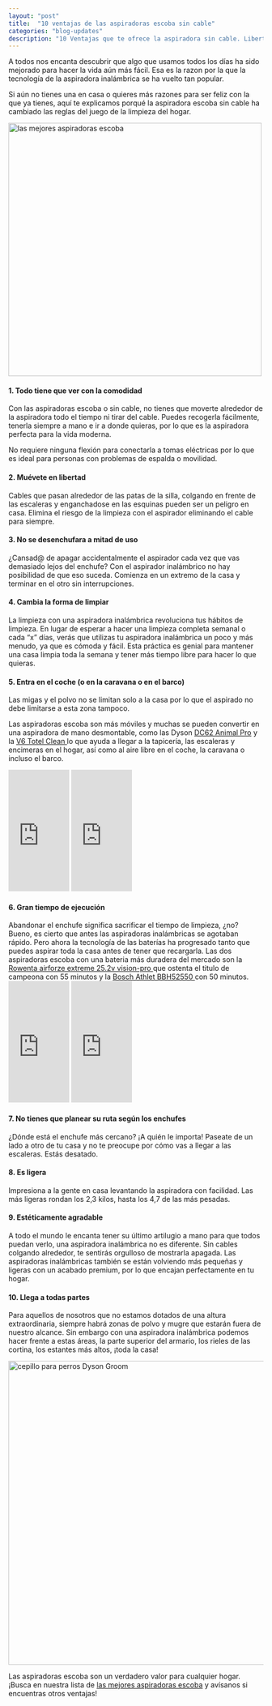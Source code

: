 ```yaml
---
layout: "post"
title:  "10 ventajas de las aspiradoras escoba sin cable"
categories: "blog-updates"
description: "10 Ventajas que te ofrece la aspiradora sin cable. Libertad, comodidad, accesibilidad..."
---
```


A todos nos encanta descubrir que algo que usamos todos los días ha sido mejorado para hacer la vida aún más fácil. Esa es la razon por la que la tecnología de la aspiradora inalámbrica se ha vuelto tan popular.

Si aún no tienes una en casa o quieres más razones para ser feliz con la que ya tienes, aquí te explicamos porqué la aspiradora escoba sin cable ha cambiado las reglas del juego de la limpieza del hogar.

<div class="text-center">
  <img src="{{ site.url }}/assets/img/varias/Aspirador-escoba-sin-cable-ergonomia.png" width="500" height="auto" alt="las mejores aspiradoras escoba">
</div>

<h4>1. Todo tiene que ver con la comodidad</h4>

Con las aspiradoras escoba o sin cable, no tienes que moverte alrededor de la aspiradora todo el tiempo ni tirar del cable.  Puedes recogerla fácilmente, tenerla siempre a mano e ir a donde quieras, por lo que es la aspiradora perfecta para la vida moderna.

No requiere ninguna flexión para conectarla a tomas eléctricas por lo que es ideal para personas con problemas de espalda o movilidad.

<h4>2. Muévete en libertad</h4>

Cables que pasan alrededor de las patas de la silla, colgando en frente de las escaleras y enganchadose en las esquinas pueden ser un peligro en casa. Elimina el riesgo de la limpieza con el aspirador eliminando el cable para siempre.

<h4>3. No se desenchufara a mitad de uso</h4>

¿Cansad@ de apagar accidentalmente el aspirador cada vez que vas demasiado lejos del enchufe? Con el aspirador inalámbrico no hay posibilidad de que eso suceda. Comienza en un extremo de la casa y terminar en el otro sin interrupciones.  

<h4>4. Cambia la forma de limpiar</h4>

La limpieza con una aspiradora inalámbrica revoluciona tus hábitos de limpieza. En lugar de esperar a hacer una limpieza completa semanal o cada “x” días, verás que utilizas tu aspiradora inalámbrica un poco y más menudo, ya que es cómoda y fácil.
Esta práctica es genial para mantener una casa limpia toda la semana y tener más tiempo libre para hacer lo que quieras.

<h4>5. Entra en el coche (o en la caravana o en el barco)</h4>

Las migas y el polvo no se limitan solo a la casa por lo que el aspirado no debe limitarse a esta zona tampoco.

Las aspiradoras escoba son más móviles y muchas se pueden convertir en una aspiradora de mano desmontable, como las Dyson <a href="http://www.lasaspiradoras.com/test-Dyson-DC62-animal-pro/">DC62 Animal Pro</a> y la <a href="http://www.lasaspiradoras.com/test-Dyson-V6-Total-Clean/"> V6 Totel Clean </a> lo que ayuda a llegar a la tapicería, las escaleras y encimeras en el hogar, así como al aire libre en el coche, la caravana o incluso el barco.

<div class="text-center">
<iframe src="http://rcm-eu.amazon-adsystem.com/e/cm?lt1=_blank&bc1=000000&IS2=1&bg1=FFFFFF&fc1=28AC9F&lc1=EA394F&t=lasaspirad-21&o=30&p=8&l=as1&m=amazon&f=ifr&ref=tf_til&asins=B00EP4ONV4" style="width:120px;height:240px;" scrolling="no" marginwidth="0" marginheight="0" frameborder="0"></iframe>
<iframe src="https://rcm-eu.amazon-adsystem.com/e/cm?t=lasaspirad-21&o=30&p=8&l=as1&asins=B00U654VS6&ref=tf_til&fc1=28AC9F&IS2=1&lt1=_blank&m=amazon&lc1=EA394F&bc1=000000&bg1=FFFFFF&f=ifr" style="width:120px;height:240px;" scrolling="no" marginwidth="0" marginheight="0" frameborder="0"></iframe>
</div>

<h4>6. Gran tiempo de ejecución</h4>
Abandonar el enchufe significa sacrificar el tiempo de limpieza, ¿no?
Bueno, es cierto que antes las aspiradoras inalámbricas se agotaban rápido. Pero ahora la tecnología de las baterías ha progresado tanto que puedes  aspirar toda la casa antes de tener que recargarla. Las dos aspiradoras escoba con una bateria más duradera del mercado son la <a href="http://www.lasaspiradoras.com/test-Rowenta-airforzeextreme-25-2v-vision-pro/">Rowenta airforze extreme 25.2v vision-pro </a> que ostenta el titulo de campeona con 55 minutos y la <a href="http://www.lasaspiradoras.com/test-bosch-athlet-bbh52550/">Bosch Athlet BBH52550 </a> con 50 minutos.

<div class="text-center">
<iframe src="https://rcm-eu.amazon-adsystem.com/e/cm?t=lasaspirad-21&o=30&p=8&l=as1&asins=B01C40OPQS&ref=tf_til&fc1=28AC9F&IS2=1&lt1=_blank&m=amazon&lc1=EA394F&bc1=000000&bg1=FFFFFF&f=ifr" style="width:120px;height:240px;" scrolling="no" marginwidth="0" marginheight="0" frameborder="0"></iframe>
<iframe src="https://rcm-eu.amazon-adsystem.com/e/cm?t=lasaspirad-21&o=30&p=8&l=as1&asins=B00JRX1Q68&ref=tf_til&fc1=28AC9F&IS2=1&lt1=_blank&m=amazon&lc1=EA394F&bc1=000000&bg1=FFFFFF&f=ifr" style="width:120px;height:240px;" scrolling="no" marginwidth="0" marginheight="0" frameborder="0"></iframe>
</div>

<h4>7. No tienes que planear su ruta según los enchufes</h4>

¿Dónde está el enchufe más cercano? ¡A quién le importa! Paseate de un lado a otro de tu casa y no te preocupe por cómo vas a llegar a las escaleras. Estás desatado.

<h4>8. Es ligera</h4>

Impresiona a la gente en casa levantando la aspiradora con facilidad. Las más ligeras rondan los 2,3 kilos, hasta los 4,7 de las más pesadas.

<h4>9. Estéticamente agradable</h4>

A todo el mundo le encanta tener su último artilugio a mano para que todos puedan verlo, una aspiradora inalámbrica no es diferente. Sin cables colgando alrededor, te sentirás orgulloso de mostrarla apagada. Las aspiradoras inalámbricas también se están volviendo más pequeñas y ligeras con un acabado premium, por lo que encajan perfectamente en tu hogar.

<h4>10. Llega a todas partes</h4>

Para aquellos de nosotros que no estamos dotados de una altura extraordinaria, siempre habrá zonas de polvo y mugre que estarán fuera de nuestro alcance. Sin embargo con una aspiradora inalámbrica podemos hacer frente a estas áreas, la parte superior del armario, los rieles de las cortina, los estantes más altos, ¡toda la casa!

<div class="text-center">
  <img src="{{ site.url }}/assets/img/varias/Aspirador-escoba-sin-cable-ergonomia-2.png" width="600" height="auto" alt="cepillo para perros Dyson Groom">
</div>

Las aspiradoras escoba son un verdadero valor para cualquier hogar. ¡Busca en nuestra lista de <a href="http://www.lasaspiradoras.com/tabla-caracteristicas-aspiradoras-escoba/"> las mejores aspiradoras escoba</a> y avísanos si encuentras otros ventajas!
